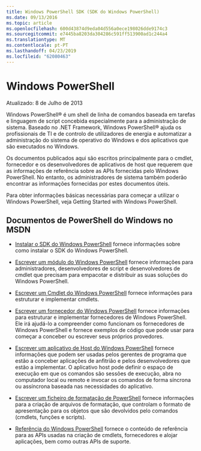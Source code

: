 ```yaml
---
title: Windows PowerShell SDK (SDK do Windows PowerShell)
ms.date: 09/13/2016
ms.topic: article
ms.openlocfilehash: 600d43874d9eda04d556a0ece198026dde9174c3
ms.sourcegitcommit: e7445ba8203da304286c591ff513900ad1c244a4
ms.translationtype: MT
ms.contentlocale: pt-PT
ms.lasthandoff: 04/23/2019
ms.locfileid: "62080463"
---
```

# <a name="windows-powershell"></a>Windows PowerShell

Atualizado: 8 de Julho de 2013

Windows PowerShell® é um shell de linha de comandos baseada em tarefas e linguagem de script concebida especialmente para a administração de sistema. Baseado no .NET Framework, Windows PowerShell® ajuda os profissionais de TI e de controlo de utilizadores de energia e automatizar a administração do sistema de operativo do Windows e dos aplicativos que são executados no Windows.

Os documentos publicados aqui são escritos principalmente para o cmdlet, fornecedor e os desenvolvedores de aplicativos de host que requerem que as informações de referência sobre as APIs fornecidas pelo Windows PowerShell.
No entanto, os administradores de sistema também poderão encontrar as informações fornecidas por estes documentos úteis.

Para obter informações básicas necessárias para começar a utilizar o Windows PowerShell, veja Getting Started with Windows PowerShell.

## <a name="windows-powershell-documents-on-msdn"></a>Documentos de PowerShell do Windows no MSDN

- [Instalar o SDK do Windows PowerShell](https://msdn.microsoft.com/en-us/library/ff458115.aspx) fornece informações sobre como instalar o SDK do Windows PowerShell.

- [Escrever um módulo do Windows PowerShell](./module/writing-a-windows-powershell-module.md) fornece informações para administradores, desenvolvedores de script e desenvolvedores de cmdlet que precisam para empacotar e distribuir as suas soluções do Windows PowerShell.

- [Escrever um Cmdlet do Windows PowerShell](./cmdlet/writing-a-windows-powershell-cmdlet.md) fornece informações para estruturar e implementar cmdlets.

- [Escrever um fornecedor do Windows PowerShell](./provider/writing-a-windows-powershell-provider.md) fornece informações para estruturar e implementar fornecedores de Windows PowerShell. Ele irá ajudá-lo a compreender como funcionam os fornecedores de Windows PowerShell e fornece exemplos de código que pode usar para começar a conceber ou escrever seus próprios provedores.

- [Escrever um aplicativo de Host do Windows PowerShell](./hosting/writing-a-windows-powershell-host-application.md) fornece informações que podem ser usadas pelos gerentes de programa que estão a conceber aplicações de anfitrião e pelos desenvolvedores que estão a implementar. O aplicativo host pode definir o espaço de execução em que os comandos são sessões de execução, abra no computador local ou remoto e invocar os comandos de forma síncrona ou assíncrona baseada nas necessidades do aplicativo.

- [Escrever um ficheiro de formatação de PowerShell](./format/writing-a-powershell-formatting-file.md) fornece informações para a criação de arquivos de formatação, que controlam o formato de apresentação para os objetos que são devolvidos pelo comandos (cmdlets, funções e scripts).

- [Referência do Windows PowerShell](./windows-powershell-reference.md) fornece o conteúdo de referência para as APIs usadas na criação de cmdlets, fornecedores e alojar aplicações, bem como outras APIs de suporte.
